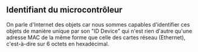 ## Identifiant du microcontrôleur

On parle d'Internet des objets car nous sommes capables d'identifier ces objets de manière unique par son "ID Device" qui n'est rien d'autre qu'une adresse MAC de la même forme que celle des cartes réseau (Ethernet), c'est-à-dire sur 6 octets en hexadécimal.
